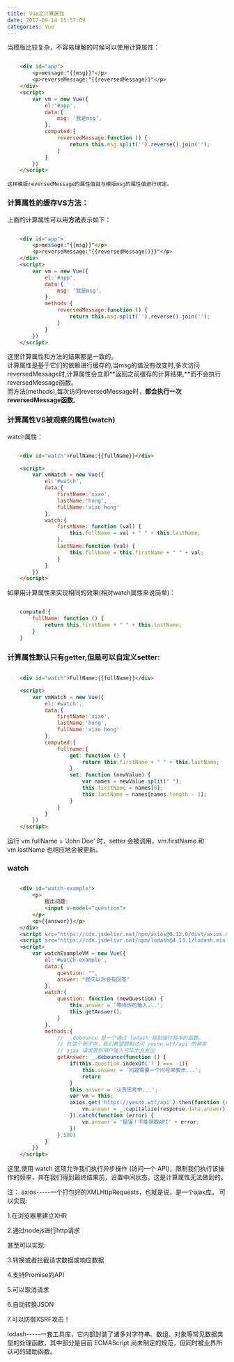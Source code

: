 ```yaml
---
title: Vue之计算属性
date: 2017-09-14 15:57:09
categories: Vue
---
```

当模版比较复杂，不容易理解的时候可以使用计算属性：

``` html

    <div id="app">
        <p>message:"{{msg}}"</p>
        <p>reverseMessage:"{{reversedMessage}}"</p>
    </div>
    <script>
        var vm = new Vue({
            el:'#app',
            data:{
                msg: '我是msg',
            },
            computed:{
                reversedMessage:function () {
                    return this.msg.split('').reverse().join('');
                }
            }
        })
    </script>

```

    这样模版reversedMessage的属性值就与模版msg的属性值进行绑定。

### 计算属性的缓存VS方法：

上面的计算属性可以用**方法**表示如下：

``` html

	<div id="app">
        <p>message:"{{msg}}"</p>
        <p>reverseMessage:"{{reversedMessage()}}"</p>
    </div>
    <script>
        var vm = new Vue({
            el:'#app',
            data:{
                msg: '我是msg',
            },
            methods:{
                reversedMessage:function () {
                    return this.msg.split('').reverse().join('');
                }
            }
        })
    </script>

```

这里计算属性和方法的结果都是一致的。  
计算属性是基于它们的依赖进行缓存的,当msg的值没有改变时,多次访问reversedMessage时,计算属性会立即**返回之前缓存的计算结果,**而不会执行reversedMessage函数。  
而方法(methods),每次访问reversedMessage时，**都会执行一次reversedMessage函数**。  

### 计算属性VS被观察的属性(watch)

watch属性：

``` html

    <div id="watch">FullName:{{fullName}}</div>

    <script>
        var vmWatch = new Vue({
            el:'#watch',
            data:{
                firstName:'xiao',
                lastName:'hong',
                fullName:'xiao hong'
            },
            watch:{
                firstName: function (val) {
                    this.fullName = val + " " + this.lastName;
                },
                lastName:function (val) {
                    this.fullName = this.firstName + " " + val;
                }
            }
        })
    </script>

```

如果用计算属性来实现相同的效果(相对watch属性来说简单)：

``` js

	computed:{
        fullName: function () {
            return this.firstName + " " + this.lastName;
        }
    }

```

### 计算属性默认只有getter,但是可以自定义setter:


``` html

    <div id="watch">FullName:{{fullName}}</div>

    <script>
        var vmWatch = new Vue({
            el:'#watch',
            data:{
                firstName:'xiao',
                lastName:'hong',
                fullName:'xiao hong'
            },
            computed:{
                fullname:{
                    get: function () {
                        return this.firstName + " " + this.lastName;
                    },
                    set: function (newValue) {
                        var names = newValue.split(" ");
                        this.firstName = names[0];
                        this.lastName = names[names.length - 1];
                    }
                }
            }
        })
    </script>

```

运行 vm.fullName = 'John Doe' 时，setter 会被调用，vm.firstName 和 vm.lastName 也相应地会被更新。


### watch

``` html

	<div id="watch-example">
        <p>
            提出问题:
            <input v-model="question">
        </p>
        <p>{{answer}}</p>
    </div>
    <script src="https://cdn.jsdelivr.net/npm/axios@0.12.0/dist/axios.min.js"></script>
    <script src="https://cdn.jsdelivr.net/npm/lodash@4.13.1/lodash.min.js"></script>
    <script>
        var watchExampleVM = new Vue({
            el:'#watch-example',
            data:{
                question: "",
                answer: "提问以后会有回答"
            },
            watch:{
                question: function (newQuestion) {
                    this.answer = '等待你的输入...';
                    this.getAnswer();
                }
            },
            methods:{
            	// _.debounce 是一个通过 lodash 限制操作频率的函数。
                // 在这个例子中，我们希望限制访问 yesno.wtf/api 的频率
                // ajax 请求直到用户输入完毕才会发出
                getAnswer: _.debounce(function () {
                    if(this.question.indexOf('?') === -1){
                        this.answer = '问题需要一个问号来表示...';
                        return
                    }
                    this.answer = '认真思考中...';
                    var vm = this;
                    axios.get('https://yesno.wtf/api').then(function (response) {
                        vm.answer = _.capitalize(response.data.answer)
                    }).catch(function (error) {
                        vm.answer = '错误！不能获取API' + error;
                    })
                },500)
            }
        })
    </script>

```

这里,使用 watch 选项允许我们执行异步操作 (访问一个 API)，限制我们执行该操作的频率，并在我们得到最终结果前，设置中间状态。这是计算属性无法做到的。  

注：
axios-----一个打包好的XMLHttpRequests，也就是说，是一个ajax库。 
可以实现:

1.在浏览器里建立XHR

2.通过nodejs进行http请求

甚至可以实现:

3.转换或者拦截请求数据或响应数据

4.支持Promise的API

5.可以取消请求

6.自动转换JSON

7.可以防御XSRF攻击！

lodash-----一套工具库，它内部封装了诸多对字符串、数组、对象等常见数据类型的处理函数，其中部分是目前 ECMAScript 尚未制定的规范，但同时被业界所认可的辅助函数。